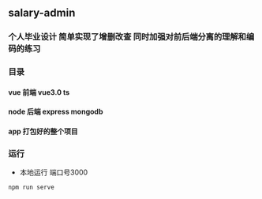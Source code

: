 ## salary-admin

### 个人毕业设计 简单实现了增删改查 同时加强对前后端分离的理解和编码的练习

### 目录

#### vue 前端 vue3.0 ts

#### node 后端 express mongodb

#### app 打包好的整个项目

### 运行

* 本地运行 端口号3000

```
npm run serve 
```
